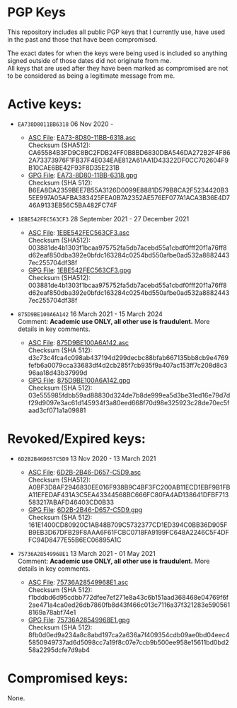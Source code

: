 # PGP Keys

This repository includes all public PGP keys that I currently use, have used in the past and those that have been compromised.  
  
The exact dates for when the keys were being used is included so anything signed outside of those dates did not originate from me.  
All keys that are used after they have been marked as compromised are not to be considered as being a legitimate message from me.  


# Active keys:

- `EA738D8011BB6318` 06 Nov 2020 -
	- [ASC File](https://github.com/daylamtayari/PGP-Keys/tree/master/Key_Files/EA73-8D80-11BB-6318.asc "ASC File"): [EA73-8D80-11BB-6318.asc](https://raw.github.com/daylamtayari/PGP-Keys/master/Key_Files/EA73-8D80-11BB-6318.asc "EA73-8D80-11BB-6318.asc")  
		Checksum (SHA512): CA65584B3FD9C8BC2FDB24FF0B8BD6830DBA546DA272B2F4F862A73373976F1FB37F4E034EAE812A61AA1D43322DF0CC702604F9B10CAE6BE42F93F8D35E231B
	- [GPG File](http:/http://https://github.com/daylamtayari/PGP-Keys/tree/master/Key_Files/EA73-8D80-11BB-6318.pgp "GPG File"): [EA73-8D80-11BB-6318.gpg](https://raw.github.com/daylamtayari/PGP-Keys/master/Key_Files/EA73-8D80-11BB-6318.gpg "EA73-8D80-11BB-6318.gpg")  
		Checksum (SHA 512): B6EA8DA2359BEE7B55A3126D0099E8881D579B8CA2F5234420B35EE997A05AFBA383425FEA0B7A2352AE576EF077A1ACA3B36E4D746A9133EB56C5BA482FC74F

- `1EBE542FEC563CF3` 28 September 2021 - 27 December 2021
	- [ASC File](https://git.tayari.gg/tayari/PGP-Keys/-/blob/master/Key_Files/1EBE542FEC563CF3.asc "ASC File"): [1EBE542FEC563CF3.asc](https://git.tayari.gg/tayari/PGP-Keys/-/raw/master/Key_Files/1EBE542FEC563CF3.asc "1EBE542FEC563CF3.asc")   
		Checksum (SHA512): 003881de4b1303f1bcaa975752fa5db7acebd55a1cbdf0fff20f1a76ff8d62eaf850dba392e0bfdc163284c0254bd550afbe0ad532a88824437ec255704df38f
	- [GPG File](https://git.tayari.gg/tayari/PGP-Keys/-/blob/master/Key_Files/1EBE542FEC563CF3.gpg "GPG File"): [1EBE542FEC563CF3.gpg](https://git.tayari.gg/tayari/PGP-Keys/-/raw/master/Key_Files/1EBE542FEC563CF3.gpg "1EBE542FEC563CF3.gpg")    	
		Checksum (SHA512): 003881de4b1303f1bcaa975752fa5db7acebd55a1cbdf0fff20f1a76ff8d62eaf850dba392e0bfdc163284c0254bd550afbe0ad532a88824437ec255704df38f
  
- `875D9BE100A6A142` 16 March 2021 - 15 March 2024  
	Comment: **Academic use ONLY, all other use is fraudulent.** More details in key comments.
	- [ASC File](https://github.com/daylamtayari/PGP-Keys/tree/master/Key_Files/875D9BE100A6A142.asc "ASC File"): [875D9BE100A6A142.asc](https://raw.github.com/daylamtayari/PGP-Keys/master/Key_Files/875D9BE100A6A142.asc "875D9BE100A6A142.asc")  
		Checksum (SHA 512): d3c73c4fca4c098ab437194d299decbc88bfab667135bb8cb9e4769fefb6a0079cca33683df4d2cb285f7cb935f9a407ac153ff7c208d8c396aa18d43b37999d
	- [GPG File](https://github.com/daylamtayari/PGP-Keys/tree/master/Key_Files/875D9BE100A6A142.gpg "GPG File"): [875D9BE100A6A142.gpg](https://raw.github.com/daylamtayari/PGP-Keys/master/Key_Files/875D9BE100A6A142.gpg "875D9BE100A6A142.gpg")  
		Checksum (SHA 512): 03e555985fdbb59ad88830d324de7b8de999ea5d3be31ed16e79d7df29d9097e3ac61d145934f3a80eed668f70d98e325923c28de70ec5faad3cf071a1a09881

# Revoked/Expired keys:

- `6D2B2B46D657C5D9` 13 Nov 2020 - 13 March 2021
	- [ASC File](https://github.com/daylamtayari/PGP-Keys/tree/master/Key_Files/6D2B-2B46-D657-C5D9.asc "ASC File"): [6D2B-2B46-D657-C5D9.asc](https://raw.github.com/daylamtayari/PGP-Keys/master/Key_Files/6D2B-2B46-D657-C5D9.asc "6D2B-2B46-D657-C5D9.asc")  
		Checksum (SHA512): A0BF3D8AF2946830EE016F938B9C4BF3FC200AB11ECD1EBF9B1FBA11EFEDAF431A3C5EA43344568BC666FC80FA4AD138641DFBF713583217ABAFD46403CD0B33
	- [GPG File](https://github.com/daylamtayari/PGP-Keys/tree/master/Key_Files/6D2B-2B46-D657-C5D9.pgp "GPG File"): [6D2B-2B46-D657-C5D9.gpg](https://raw.github.com/daylamtayari/PGP-Keys/master/Key_Files/6D2B-2B46-D657-C5D9.gpg "6D2B-2B46-D657-C5D9.gpg")  
		Checksum (SHA 512): 161E1400CD80920C1AB48B709C5732377CD1ED394C0BB36D905FB9EB3D67DFB29F8AAA6F61FCBC0718FA9199FC648A2246C5F4DFFC94D8477E55B6EC06895A1C

- `75736A28549968E1` 13 March 2021 - 01 May 2021  
	Comment: **Academic use ONLY, all other use is fraudulent.** More details in key comments.
	- [ASC File](https://github.com/daylamtayari/PGP-Keys/tree/master/Key_Files/75736A28549968E1.asc "ASC File"): [75736A28549968E1.asc](https://raw.github.com/daylamtayari/PGP-Keys/master/Key_Files/75736A28549968E1.asc "75736A28549968E1.asc")  
		Checksum (SHA 512): f1bddbd6d95cdbb772dfee7ef271e8a43c6b151aad368468e04769f6f2ae471a4ca0ed26db7860fb8d43f466c013c7116a37f321283e5905618169a78abf74e1
	- [GPG File](https://github.com/daylamtayari/PGP-Keys/tree/master/Key_Files/75736A28549968E1.gpg "GPG File"): [75736A28549968E1.gpg](https://raw.github.com/daylamtayari/PGP-Keys/master/Key_Files/75736A28549968E1.gpg "75736A28549968E1.gpg")  
		Checksum (SHA 512): 8fb0d0ed9a234a8c8abd197ca2a636a7f409354cdb09ae0bd04eec45850949737ad6d5098cc7a19f8c07e7ccb9b500ee958e15611bd0bd258a2295dcfe7d9ab4

# Compromised keys:

None.
